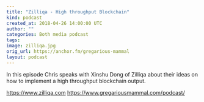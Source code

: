 ```yaml
---
title: "Zilliqa - High throughput Blockchain"
kind: podcast
created_at: 2018-04-26 14:00:00 UTC
author: ""
categories: Both media podcast
tags:
image: zilliqa.jpg
orig_url: https://anchor.fm/gregarious-mammal
layout: podcast
---
```

In this episode Chris speaks with Xinshu Dong of Zilliqa about their ideas on how to implement a high throughput blockchain output.

https://www.zilliqa.com
https://www.gregariousmammal.com/podcast/
